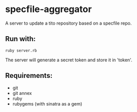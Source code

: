 specfile-aggregator
===================

A server to update a tito repository based on a specfile repo.

Run with:
---------

    ruby server.rb

The server will generate a secret token and store it in 'token'.

Requirements:
-------------

- git
- git annex
- ruby
- rubygems (with sinatra as a gem)

